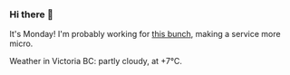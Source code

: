 ### Hi there :wave:

It's Monday! I'm probably working for [this bunch](https://github.com/kohofinancial), making a service more micro.

Weather in Victoria BC: partly cloudy, at +7°C.
